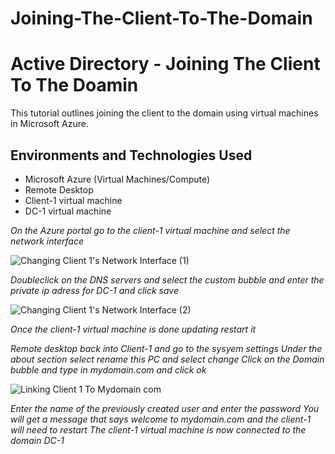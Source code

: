 # Joining-The-Client-To-The-Domain

<p align="center">

</p>

<h1>Active Directory - Joining The Client To The Doamin</h1>
This tutorial outlines joining the client to the domain using virtual machines in Microsoft Azure.<br />


<h2>Environments and Technologies Used</h2>

- Microsoft Azure (Virtual Machines/Compute)
- Remote Desktop
- Client-1 virtual machine
- DC-1 virtual machine

*On the Azure portal go to the client-1 virtual machine and select the network interface* 

![Changing Client 1's Network Interface (1)](https://github.com/Ken7281/Joining-The-Client-To-The-Domain/assets/142465932/9fd24460-4903-4c72-bacb-a279fa9aae12)

*Doubleclick on the DNS servers and select the custom bubble and enter the private ip adress for DC-1 and click save* 

![Changing Client 1's Network Interface (2)](https://github.com/Ken7281/Joining-The-Client-To-The-Domain/assets/142465932/15dc569b-6f64-4f9e-9ec0-c01ec6fbe74f)

*Once the client-1 virtual machine is done updating restart it*

*Remote desktop back into Client-1 and go to the sysyem settings*
*Under the about section select rename this PC and select change*
*Click on the Domain bubble and type in mydomain.com and click ok*

![Linking Client 1 To Mydomain com](https://github.com/Ken7281/Joining-The-Client-To-The-Domain/assets/142465932/833354ae-17fb-4d5e-bfcd-8c2960d0472c)

*Enter the name of the previously created user and enter the password*
*You will get a message that says welcome to mydomain.com and the client-1 will need to restart*
*The client-1 virtual machine is now connected to the domain DC-1*
